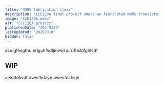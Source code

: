 ```yaml
---
title: "NMOS fabrication class"
description: "ECE120A final project where we fabricated NMOS transistors in the instructional cleanroom."
image: "ECE120A.webp"
alt: "ECE120A project"
publishedDate: "20240320"
lastUpdated: "20250810"
hidden: false
---
```


asoigfhsgthu eriguhfsdljmvsd airufhsldfghlsdf

## WIP
a;soifdhvdf aweifhdzvn awerifdshkjn